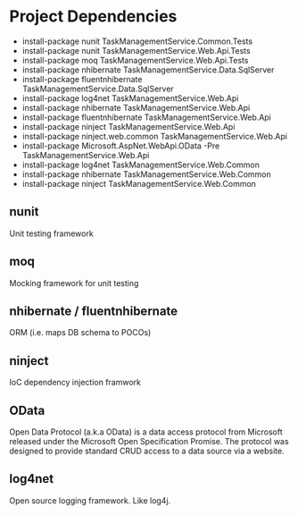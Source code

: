 Project Dependencies
====================

* install-package nunit TaskManagementService.Common.Tests
* install-package nunit TaskManagementService.Web.Api.Tests
* install-package moq TaskManagementService.Web.Api.Tests
* install-package nhibernate TaskManagementService.Data.SqlServer
* install-package fluentnhibernate TaskManagementService.Data.SqlServer
* install-package log4net TaskManagementService.Web.Api
* install-package nhibernate TaskManagementService.Web.Api
* install-package fluentnhibernate TaskManagementService.Web.Api
* install-package ninject TaskManagementService.Web.Api
* install-package ninject.web.common TaskManagementService.Web.Api
* install-package Microsoft.AspNet.WebApi.OData -Pre TaskManagementService.Web.Api
* install-package log4net TaskManagementService.Web.Common
* install-package nhibernate TaskManagementService.Web.Common
* install-package ninject TaskManagementService.Web.Common

nunit
------
Unit testing framework

moq
---
Mocking framework for unit testing

nhibernate / fluentnhibernate
-----------------------------
ORM (i.e. maps DB schema to POCOs)

ninject
-------
IoC dependency injection framwork

OData
-----
Open Data Protocol (a.k.a OData) is a data access protocol from Microsoft released under the Microsoft Open Specification Promise.
The protocol was designed to provide standard CRUD access to a data source via a website.

log4net
-------
Open source logging framework.  Like log4j.